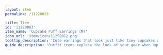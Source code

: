 ```yaml
---
layout: item
permalink: /11220083

title: Item
id: '11220083'
item_name: 'Cupcake Puff Earrings (M)'
icon_url: 'item/icon/11250012.png'
tooltip_description: 'Cute earrings that look just like tiny cupcakes adorned with tasty frosting.'
guide_description: 'Outfit items replace the look of your gear when equipped.'
---
```

